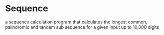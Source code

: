 # Sequence
a sequence calculation program that calculates the longest common, palindromic and tandem sub sequence for a given input up to 10,000 digits 
